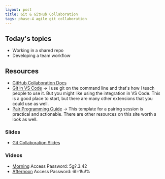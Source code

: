 ```yaml
---
layout: post
title: Git & GitHub Collaboration
tags: phase-4 agile git collaboration
---
```


## Today's topics

- Working in a shared repo
- Developing a team workflow

## Resources

- [GitHub Collaboration Docs](https://docs.github.com/en/github/collaborating-with-issues-and-pull-requests)
- [Git in VS Code](https://code.visualstudio.com/docs/introvideos/versioncontrol) -> I use git on the command line and that's how I teach people to use it. But you might like using the integration in VS Code. This is a good place to start, but there are many other extensions that you could use as well.
- [Pair Programming Guide](https://tuple.app/pair-programming-guide/template) -> This template for a pairing session is practical and actionable. There are other resources on this site worth a look as well.

### Slides

- [Git Collaboration Slides](https://slides.com/amy_nc/git-collaboration)

### Videos

- [Morning](https://us02web.zoom.us/rec/share/vZF3Baj9qEJOS4GRzR36BbQKQKH4T6a80yUb8vIJmEbVz-h-UFB1XXuwz2jKvrze) Access Password: 5g?.3.42
- [Afternoon](https://us02web.zoom.us/rec/share/zOd0PrLJ8GxJUq_8tmuFfKJ7Q4L9T6a8gHAX-PBezB01TUV0BK3nOQQXf5BVwxk4) Access Password: 6I=1!u!%
